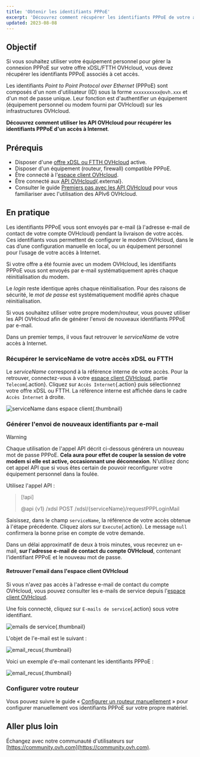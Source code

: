 ```yaml
---
title: 'Obtenir les identifiants PPPoE'
excerpt: 'Découvrez comment récupérer les identifiants PPPoE de votre accès à Internet OVHcloud via les API'
updated: 2023-08-08
---
```


## Objectif

Si vous souhaitez utiliser votre équipement personnel pour gérer la connexion PPPoE sur votre offre xDSL/FTTH OVHcloud, vous devez récupérer les identifiants PPPoE associés à cet accès.

Les identifiants *Point to Point Protocol over Ethernet* (PPPoE) sont composés d'un nom d'utilisateur (ID) sous la forme `xxxxxxxxxx@ovh.xxx` et d'un mot de passe unique. Leur fonction est d'authentifier un équipement (équipement personnel ou modem fourni par OVHcloud) sur les infrastructures OVHcloud.

**Découvrez comment utiliser les API OVHcloud pour récupérer les identifiants PPPoE d'un accès à Internet**.

## Prérequis

- Disposer d'une [offre xDSL ou FTTH OVHcloud](https://www.ovhtelecom.fr/offre-internet/) active.
- Disposer d'un équipement (routeur, firewall) compatible PPPoE.
- Être connecté à l'[espace client OVHcloud](https://www.ovh.com/auth?onsuccess=https%3A%2F%2Fwww.ovhtelecom.fr%2Fmanager&ovhSubsidiary=fr).
- Être connecté aux [API OVHcloud](https://api.ovh.com/){.external}.
- Consulter le guide [Premiers pas avec les API OVHcloud](first-steps1.) pour vous familiariser avec l'utilisation des APIv6 OVHcloud.

## En pratique

Les identifiants PPPoE vous sont envoyés par e-mail (à l'adresse e-mail de contact de votre compte OVHcloud) pendant la livraison de votre accès.<br>
Ces identifiants vous permettent de configurer le modem OVHcloud, dans le cas d’une configuration manuelle en local, ou un équipement personnel pour l’usage de votre accès à Internet.

Si votre offre a été fournie avec un modem OVHcloud, les identifiants PPPoE vous sont envoyés par e-mail systématiquement après chaque réinitialisation du modem.

Le *login* reste identique après chaque réinitialisation.
Pour des raisons de sécurité, le *mot de passe* est systématiquement modifié après chaque réinitialisation.

Si vous souhaitez utiliser votre propre modem/routeur, vous pouvez utiliser les API OVHcloud afin de générer l'envoi de nouveaux identifiants PPPoE par e-mail.

Dans un premier temps, il vous faut retrouver le *serviceName* de votre accès à Internet.

### Récupérer le serviceName de votre accès xDSL ou FTTH

Le *serviceName* correspond à la référence interne de votre accès. Pour la retrouver, connectez-vous à votre [espace client OVHcloud](https://www.ovh.com/auth?onsuccess=https%3A%2F%2Fwww.ovhtelecom.fr%2Fmanager&ovhSubsidiary=fr), partie `Telecom`{.action}. Cliquez sur `Accès Internet`{.action} puis sélectionnez votre offre xDSL ou FTTH. La référence interne est affichée dans le cadre `Accès Internet` à droite.

![serviceName dans espace client](images_servicename-2022.png){.thumbnail}

### Générer l'envoi de nouveaux identifiants par e-mail

> [!warning]
>
> Chaque utilisation de l'appel API décrit ci-dessous générera un nouveau mot de passe PPPoE. **Cela aura pour effet de couper la session de votre modem si elle est active, occasionnant une déconnexion**. N'utilisez donc cet appel API que si vous êtes certain de pouvoir reconfigurer votre équipement personnel dans la foulée.
>

Utilisez l'appel API :

> [!api]
>
> @api {v1} /xdsl POST /xdsl/{serviceName}/requestPPPLoginMail
>

Saisissez, dans le champ `serviceName`, la référence de votre accès obtenue à l'étape précédente. Cliquez alors sur `Execute`{.action}. Le message `null` confirmera la bonne prise en compte de votre demande.

Dans un délai approximatif de deux à trois minutes, vous recevrez un e-mail, **sur l'adresse e-mail de contact du compte OVHcloud**, contenant l'identifiant PPPoE et le nouveau mot de passe.

#### Retrouver l'email dans l'espace client OVHcloud

Si vous n'avez pas accès à l'adresse e-mail de contact du compte OVHcloud, vous pouvez consulter les e-mails de service depuis l'[espace client OVHcloud](https://www.ovh.com/auth?onsuccess=https%3A%2F%2Fwww.ovhtelecom.fr%2Fmanager&ovhSubsidiary=fr).

Une fois connecté, cliquez sur `E-mails de service`{.action} sous votre identifiant.

![emails de service](emails.png){.thumbnail}

L'objet de l'e-mail est le suivant :

![email_recus](mailtype.png){.thumbnail}

Voici un exemple d'e-mail contenant les identifiants PPPoE :

![email_recus](contenumailtyperesetppp-2022.png){.thumbnail}

### Configurer votre routeur

Vous pouvez suivre le guide « [Configurer un routeur manuellement](advanced_config_router_manually1.) » pour configurer manuellement vos identifiants PPPoE sur votre propre matériel.

## Aller plus loin

Échangez avec notre communauté d'utilisateurs sur [https://community.ovh.com](https://community.ovh.com).
